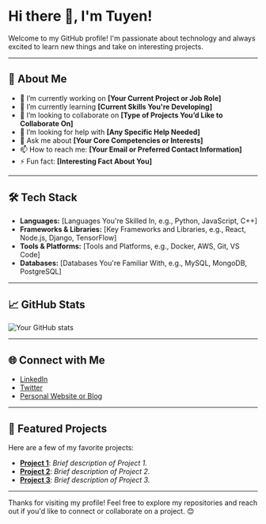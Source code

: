 # Hi there 👋, I'm Tuyen!

Welcome to my GitHub profile! I'm passionate about technology and always excited to learn new things and take on interesting projects.

---

## 🚀 About Me

- 🔭 I’m currently working on **[Your Current Project or Job Role]**
- 🌱 I’m currently learning **[Current Skills You're Developing]**
- 👯 I’m looking to collaborate on **[Type of Projects You’d Like to Collaborate On]**
- 🤔 I’m looking for help with **[Any Specific Help Needed]**
- 💬 Ask me about **[Your Core Competencies or Interests]**
- 📫 How to reach me: **[Your Email or Preferred Contact Information]**
- ⚡ Fun fact: **[Interesting Fact About You]**

---

## 🛠️ Tech Stack

- **Languages:** [Languages You're Skilled In, e.g., Python, JavaScript, C++]
- **Frameworks & Libraries:** [Key Frameworks and Libraries, e.g., React, Node.js, Django, TensorFlow]
- **Tools & Platforms:** [Tools and Platforms, e.g., Docker, AWS, Git, VS Code]
- **Databases:** [Databases You're Familiar With, e.g., MySQL, MongoDB, PostgreSQL]

---

## 📈 GitHub Stats

![Your GitHub stats](https://github-readme-stats.vercel.app/api?username=YourUsername&show_icons=true&theme=default)

---

## 🌐 Connect with Me

- [LinkedIn](https://www.linkedin.com/in/yourusername/)
- [Twitter](https://twitter.com/yourusername/)
- [Personal Website or Blog](https://yourwebsite.com)

---

## 📂 Featured Projects

Here are a few of my favorite projects:

- [**Project 1**](https://github.com/yourusername/project1): *Brief description of Project 1.*
- [**Project 2**](https://github.com/yourusername/project2): *Brief description of Project 2.*
- [**Project 3**](https://github.com/yourusername/project3): *Brief description of Project 3.*

---

Thanks for visiting my profile! Feel free to explore my repositories and reach out if you'd like to connect or collaborate on a project. 😊
